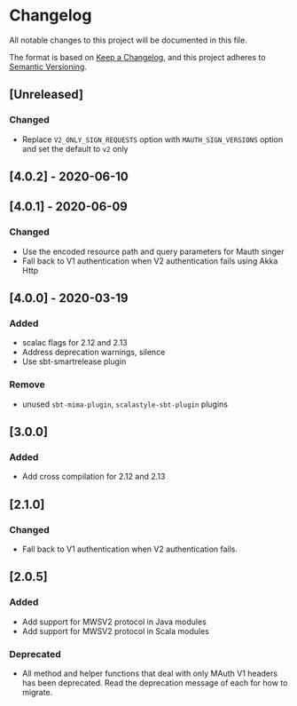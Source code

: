 # Changelog
All notable changes to this project will be documented in this file.

The format is based on [Keep a Changelog](https://keepachangelog.com/en/1.0.0/),
and this project adheres to [Semantic Versioning](https://semver.org/spec/v2.0.0.html).

## [Unreleased]
### Changed
- Replace `V2_ONLY_SIGN_REQUESTS` option with `MAUTH_SIGN_VERSIONS` option and set the default to `v2` only

## [4.0.2] - 2020-06-10

## [4.0.1] - 2020-06-09
### Changed
- Use the encoded resource path and query parameters for Mauth singer
- Fall back to V1 authentication when V2 authentication fails using Akka Http

## [4.0.0] - 2020-03-19
### Added
- scalac flags for 2.12 and 2.13
- Address deprecation warnings, silence
- Use sbt-smartrelease plugin

### Remove
- unused `sbt-mima-plugin`, `scalastyle-sbt-plugin` plugins

## [3.0.0]
### Added
- Add cross compilation for 2.12 and 2.13

## [2.1.0]
### Changed
- Fall back to V1 authentication when V2 authentication fails.

## [2.0.5]
### Added
- Add support for MWSV2 protocol in Java modules
- Add support for MWSV2 protocol in Scala modules

### Deprecated
- All method and helper functions that deal with only MAuth V1 headers has been deprecated. 
  Read the deprecation message of each for how to migrate.
